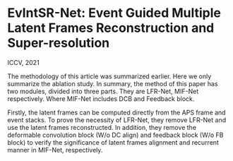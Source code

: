 # EvIntSR-Net: Event Guided Multiple Latent Frames Reconstruction and Super-resolution

ICCV, 2021

The methodology of this article was summarized earlier. Here we only summarize the ablation study. 
In summary, the method of this paper has two modules, divided into three parts. They are LFR-Net, MIF-Net respectively. Where MIF-Net includes DCB and Feedback block.

Firstly, the latent frames can be computed directly from the APS frame and event stacks. To prove the necessity of LFR-Net, they remove LFR-Net and use the latent frames reconstructed. In addition, they remove the deformable convolution block (W/o DC align) and feedback block (W/o FB block) to verify the significance of latent frames alignment and recurrent manner in MIF-Net, respectively. 